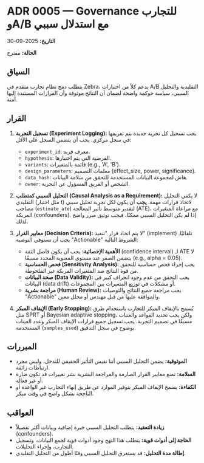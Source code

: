 # ADR 0005 — Governance للتجارب وA/B مع استدلال سببي

**التاريخ:** 2025-09-30

**الحالة:** مقترح

## السياق

يتطلب دمج نظام تجارب متقدم في Zebra، يدعم كلاً من اختبارات A/B التقليدية والتحليل السببي، سياسة حوكمة واضحة لضمان أن النتائج موثوقة وأن القرارات المستندة إليها آمنة.

## القرار

1.  **تسجيل التجربة (Experiment Logging):** يجب تسجيل كل تجربة جديدة يتم تعريفها في سجل مركزي. يجب أن يتضمن السجل على الأقل:
    *   `experiment_id`: معرف فريد.
    *   `hypothesis`: الفرضية التي يتم اختبارها.
    *   `variants`: قائمة بالمتغيرات (e.g., 'A', 'B').
    *   `design_parameters`: معلمات التصميم (effect_size, power, significance).
    *   `data_hash`: هاش لمجموعة البيانات المستخدمة للتحقق من سلامة البيانات.
    *   `owner`: الشخص أو الفريق المسؤول عن التجربة.

2.  **التحليل السببي كمتطلب (Causal Analysis as a Requirement):** لا يكفي التحليل التقليدي (مثل اختبار t) لاتخاذ قرارات مهمة. **يجب** أن يكون لكل تجربة تحليل سببي مصاحب (`estimate_ate`) لتقدير متوسط تأثير المعالجة (ATE)، مع مراعاة المتغيرات المربكة (confounders). إذا لم يكن التحليل السببي ممكنًا، فيجب توثيق مبرر واضح لذلك.

3.  **معايير القرار (Decision Criteria):** لا يتم اتخاذ قرار "تنفيذ" (implement) تلقائيًا. يجب أن تستوفي التوصية "Actionable" الشروط التالية:
    *   **الأهمية الإحصائية:** يجب أن يكون فاصل الثقة (confidence interval) لـ ATE لا يتضمن الصفر عند مستوى المعنوية المحدد مسبقًا (e.g., alpha = 0.05).
    *   **فحص الحساسية (Sensitivity Analysis):** يجب إجراء فحص حساسية للتحقق من قوة النتائج ضد المتغيرات المربكة غير الملحوظة.
    *   **صحة البيانات (Data Validity):** يجب التحقق من عدم وجود انحراف كبير في البيانات (data drift) أو مشكلات في توزيع المتغيرات بين المجموعات.
    *   **مراجعة بشرية (Human Review):** يجب مراجعة جميع النتائج والتوصيات "Actionable" والموافقة عليها من قبل مهندس أو محلل معين.

4.  **الإيقاف المبكر (Early Stopping):** يُسمح بالإيقاف المبكر للتجارب باستخدام طرق مثل SPRT أو Bayesian adaptive stopping، ولكن يجب تحديد القواعد والعتبات مسبقًا في تصميم التجربة. يجب تسجيل جميع قرارات الإيقاف المبكر وعدد العينات المستخدمة (`samples_used`) بوضوح في سجل التدقيق.

## المبررات

*   **الموثوقية:** يضمن التحليل السببي أننا نقيس التأثير الحقيقي للتدخل، وليس مجرد ارتباطات زائفة.
*   **السلامة:** تمنع معايير القرار الصارمة والمراجعة البشرية نشر تغييرات قد تكون ضارة أو غير فعالة.
*   **الكفاءة:** يسمح الإيقاف المبكر بتوفير الموارد عن طريق إنهاء التجارب غير الواعدة أو الناجحة بشكل واضح في وقت مبكر.

## العواقب

*   **زيادة التعقيد:** يتطلب التحليل السببي خبرة إضافية وبيانات أكثر تفصيلاً (confounders).
*   **الحاجة إلى أدوات قوية:** يتطلب هذا النهج وجود أدوات قوية لجمع البيانات، وتسجيل التجارب، وإجراء التحليلات.
*   **إطالة مدة التحليل:** قد يستغرق التحليل السببي وقتًا أطول من التحليل التقليدي.